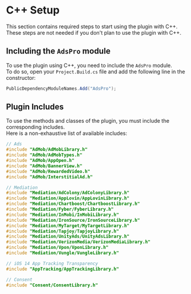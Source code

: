 # C++ Setup
This section contains required steps to start using the plugin with C++. These steps are not needed if you don't plan to use the plugin with C++.
## Including the `AdsPro` module
To use the plugin using C++, you need to include the `AdsPro` module.  
To do so, open your `Project.Build.cs` file and add the following line in the constructor:
```csharp
PublicDependencyModuleNames.Add("AdsPro");
```
## Plugin Includes
To use the methods and classes of the plugin, you must include the corresponding includes.  
Here is a non-exhaustive list of available includes:
```cpp
// Ads
#include "AdMob/AdMobLibrary.h"
#include "AdMob/AdMobTypes.h"
#include "AdMob/AppOpen.h"
#include "AdMob/BannerView.h"
#include "AdMob/RewardedVideo.h"
#include "AdMob/InterstitialAd.h"

// Mediation
#include "Mediation/AdColony/AdColonyLibrary.h"
#include "Mediation/AppLovin/AppLovinLibrary.h"
#include "Mediation/Chartboost/ChartboostLibrary.h"
#include "Mediation/Fyber/FyberLibrary.h"
#include "Mediation/InMobi/InMobiLibrary.h"
#include "Mediation/IronSource/IronSourceLibrary.h"
#include "Mediation/MyTarget/MyTargetLibrary.h"
#include "Mediation/Tapjoy/TapjoyLibrary.h"
#include "Mediation/UnityAds/UnityAdsLibrary.h"
#include "Mediation/VerizonMedia/VerizonMediaLibrary.h"
#include "Mediation/Vpon/VponLibrary.h"
#include "Mediation/Vungle/VungleLibrary.h"

// iOS 14 App Tracking Transparency
#include "AppTracking/AppTrackingLibrary.h"

// Consent
#include "Consent/ConsentLibrary.h"
```
